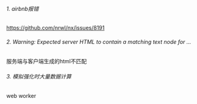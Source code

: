 ###### 1. airbnb报错

https://github.com/nrwl/nx/issues/8191

###### 2. Warning: Expected server HTML to contain a matching text node for ...

服务端与客户端生成的html不匹配

###### 3. 模拟强化时大量数据计算

web worker
